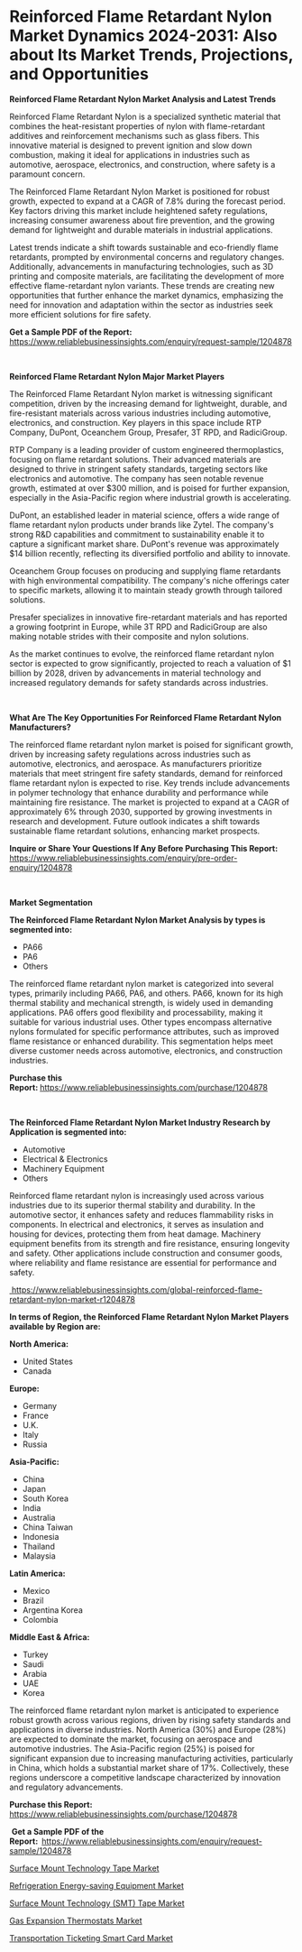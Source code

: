 <p><h1>Reinforced Flame Retardant Nylon Market Dynamics 2024-2031: Also about Its Market Trends, Projections, and Opportunities</h1></p><p><strong>Reinforced Flame Retardant Nylon Market Analysis and Latest Trends</strong></p>
<p><p>Reinforced Flame Retardant Nylon is a specialized synthetic material that combines the heat-resistant properties of nylon with flame-retardant additives and reinforcement mechanisms such as glass fibers. This innovative material is designed to prevent ignition and slow down combustion, making it ideal for applications in industries such as automotive, aerospace, electronics, and construction, where safety is a paramount concern.</p><p>The Reinforced Flame Retardant Nylon Market is positioned for robust growth, expected to expand at a CAGR of 7.8% during the forecast period. Key factors driving this market include heightened safety regulations, increasing consumer awareness about fire prevention, and the growing demand for lightweight and durable materials in industrial applications. </p><p>Latest trends indicate a shift towards sustainable and eco-friendly flame retardants, prompted by environmental concerns and regulatory changes. Additionally, advancements in manufacturing technologies, such as 3D printing and composite materials, are facilitating the development of more effective flame-retardant nylon variants. These trends are creating new opportunities that further enhance the market dynamics, emphasizing the need for innovation and adaptation within the sector as industries seek more efficient solutions for fire safety.</p></p>
<p><strong>Get a Sample PDF of the Report:&nbsp;</strong> <a href="https://www.reliablebusinessinsights.com/enquiry/request-sample/1204878?utm_campaign=1500&utm_medium=2&utm_source=Github&utm_content=ia&utm_term=16102024&utm_id=reinforced-flame-retardant-nylon">https://www.reliablebusinessinsights.com/enquiry/request-sample/1204878</a></p>
<p>&nbsp;</p>
<p><strong>Reinforced Flame Retardant Nylon Major Market Players</strong></p>
<p><p>The Reinforced Flame Retardant Nylon market is witnessing significant competition, driven by the increasing demand for lightweight, durable, and fire-resistant materials across various industries including automotive, electronics, and construction. Key players in this space include RTP Company, DuPont, Oceanchem Group, Presafer, 3T RPD, and RadiciGroup.</p><p>RTP Company is a leading provider of custom engineered thermoplastics, focusing on flame retardant solutions. Their advanced materials are designed to thrive in stringent safety standards, targeting sectors like electronics and automotive. The company has seen notable revenue growth, estimated at over $300 million, and is poised for further expansion, especially in the Asia-Pacific region where industrial growth is accelerating.</p><p>DuPont, an established leader in material science, offers a wide range of flame retardant nylon products under brands like Zytel. The company's strong R&D capabilities and commitment to sustainability enable it to capture a significant market share. DuPont's revenue was approximately $14 billion recently, reflecting its diversified portfolio and ability to innovate.</p><p>Oceanchem Group focuses on producing and supplying flame retardants with high environmental compatibility. The company's niche offerings cater to specific markets, allowing it to maintain steady growth through tailored solutions. </p><p>Presafer specializes in innovative fire-retardant materials and has reported a growing footprint in Europe, while 3T RPD and RadiciGroup are also making notable strides with their composite and nylon solutions. </p><p>As the market continues to evolve, the reinforced flame retardant nylon sector is expected to grow significantly, projected to reach a valuation of $1 billion by 2028, driven by advancements in material technology and increased regulatory demands for safety standards across industries.</p></p>
<p>&nbsp;</p>
<p><strong>What Are The Key Opportunities For Reinforced Flame Retardant Nylon Manufacturers?</strong></p>
<p><p>The reinforced flame retardant nylon market is poised for significant growth, driven by increasing safety regulations across industries such as automotive, electronics, and aerospace. As manufacturers prioritize materials that meet stringent fire safety standards, demand for reinforced flame retardant nylon is expected to rise. Key trends include advancements in polymer technology that enhance durability and performance while maintaining fire resistance. The market is projected to expand at a CAGR of approximately 6% through 2030, supported by growing investments in research and development. Future outlook indicates a shift towards sustainable flame retardant solutions, enhancing market prospects.</p></p>
<p><strong>Inquire or Share Your Questions If Any Before Purchasing This Report:</strong> <a href="https://www.reliablebusinessinsights.com/enquiry/pre-order-enquiry/1204878?utm_campaign=1500&utm_medium=2&utm_source=Github&utm_content=ia&utm_term=16102024&utm_id=reinforced-flame-retardant-nylon">https://www.reliablebusinessinsights.com/enquiry/pre-order-enquiry/1204878</a></p>
<p>&nbsp;</p>
<p><strong>Market Segmentation</strong></p>
<p><strong>The Reinforced Flame Retardant Nylon Market Analysis by types is segmented into:</strong></p>
<p><ul><li>PA66</li><li>PA6</li><li>Others</li></ul></p>
<p><p>The reinforced flame retardant nylon market is categorized into several types, primarily including PA66, PA6, and others. PA66, known for its high thermal stability and mechanical strength, is widely used in demanding applications. PA6 offers good flexibility and processability, making it suitable for various industrial uses. Other types encompass alternative nylons formulated for specific performance attributes, such as improved flame resistance or enhanced durability. This segmentation helps meet diverse customer needs across automotive, electronics, and construction industries.</p></p>
<p><strong>Purchase this Report:&nbsp;</strong><a href="https://www.reliablebusinessinsights.com/purchase/1204878?utm_campaign=1500&utm_medium=2&utm_source=Github&utm_content=ia&utm_term=16102024&utm_id=reinforced-flame-retardant-nylon">https://www.reliablebusinessinsights.com/purchase/1204878</a></p>
<p>&nbsp;</p>
<p><strong>The Reinforced Flame Retardant Nylon Market Industry Research by Application is segmented into:</strong></p>
<p><ul><li>Automotive</li><li>Electrical & Electronics</li><li>Machinery Equipment</li><li>Others</li></ul></p>
<p><p>Reinforced flame retardant nylon is increasingly used across various industries due to its superior thermal stability and durability. In the automotive sector, it enhances safety and reduces flammability risks in components. In electrical and electronics, it serves as insulation and housing for devices, protecting them from heat damage. Machinery equipment benefits from its strength and fire resistance, ensuring longevity and safety. Other applications include construction and consumer goods, where reliability and flame resistance are essential for performance and safety.</p></p>
<p><a href="https://www.reliablebusinessinsights.com/global-reinforced-flame-retardant-nylon-market-r1204878?utm_campaign=1500&utm_medium=2&utm_source=Github&utm_content=ia&utm_term=16102024&utm_id=reinforced-flame-retardant-nylon">&nbsp;https://www.reliablebusinessinsights.com/global-reinforced-flame-retardant-nylon-market-r1204878</a></p>
<p><strong>In terms of Region, the Reinforced Flame Retardant Nylon Market Players available by Region are:</strong></p>
<p>
    <p> <strong> North America: </strong>
        <ul>
            <li>United States</li>
            <li>Canada</li>
        </ul>
        </p> 
    <p> <strong> Europe: </strong>
        <ul>
            <li>Germany</li>
            <li>France</li>
            <li>U.K.</li>
            <li>Italy</li>
            <li>Russia</li>
        </ul>
        </p> 
    <p> <strong> Asia-Pacific: </strong>
        <ul>
            <li>China</li>
            <li>Japan</li>
            <li>South Korea</li>
            <li>India</li>
            <li>Australia</li>
            <li>China Taiwan</li>
            <li>Indonesia</li>
            <li>Thailand</li>
            <li>Malaysia</li>
        </ul>
        </p> 
    <p> <strong> Latin America: </strong>
        <ul>
            <li>Mexico</li>
            <li>Brazil</li>
            <li>Argentina Korea</li>
            <li>Colombia</li>
        </ul>
        </p> 
    <p> <strong> Middle East & Africa: </strong>
        <ul>
            <li>Turkey</li>
            <li>Saudi</li>
            <li>Arabia</li>
            <li>UAE</li>
            <li>Korea</li>
        </ul>
    </p>
    </p>
<p><p>The reinforced flame retardant nylon market is anticipated to experience robust growth across various regions, driven by rising safety standards and applications in diverse industries. North America (30%) and Europe (28%) are expected to dominate the market, focusing on aerospace and automotive industries. The Asia-Pacific region (25%) is poised for significant expansion due to increasing manufacturing activities, particularly in China, which holds a substantial market share of 17%. Collectively, these regions underscore a competitive landscape characterized by innovation and regulatory advancements.</p></p>
<p><strong>Purchase this Report: </strong><a href="https://www.reliablebusinessinsights.com/purchase/1204878?utm_campaign=1500&utm_medium=2&utm_source=Github&utm_content=ia&utm_term=16102024&utm_id=reinforced-flame-retardant-nylon">https://www.reliablebusinessinsights.com/purchase/1204878</a></p>
<p>&nbsp;<strong>Get a Sample PDF of the Report:&nbsp;&nbsp;</strong><a href="https://www.reliablebusinessinsights.com/enquiry/request-sample/1204878?utm_campaign=1500&utm_medium=2&utm_source=Github&utm_content=ia&utm_term=16102024&utm_id=reinforced-flame-retardant-nylon">https://www.reliablebusinessinsights.com/enquiry/request-sample/1204878</a></p>
<p><strong></strong></p>
<p><p><a href="https://www.linkedin.com/pulse/surface-mount-technology-tape-market-strategic-insights-product-feozf?utm_campaign=1500&utm_medium=2&utm_source=Github&utm_content=ia&utm_term=16102024&utm_id=reinforced-flame-retardant-nylon">Surface Mount Technology Tape Market</a></p><p><a href="https://github.com/provorikovar/Market-Research-Report-List-6/blob/main/refrigeration-energy-saving-equipment-market.md?utm_campaign=1500&utm_medium=2&utm_source=Github&utm_content=ia&utm_term=16102024&utm_id=reinforced-flame-retardant-nylon">Refrigeration Energy-saving Equipment Market</a></p><p><a href="https://www.linkedin.com/pulse/surface-mount-technology-smt-tape-industry-sector-market-dynamics-txugc?trk=public_post_embed_feed-article-content&utm_campaign=1500&utm_medium=2&utm_source=Github&utm_content=ia&utm_term=16102024&utm_id=reinforced-flame-retardant-nylon">Surface Mount Technology (SMT) Tape Market</a></p><p><a href="https://www.linkedin.com/pulse/investment-opportunities-gas-expansion-thermostats-sector-risk-qfxic?utm_campaign=1500&utm_medium=2&utm_source=Github&utm_content=ia&utm_term=16102024&utm_id=reinforced-flame-retardant-nylon">Gas Expansion Thermostats Market</a></p><p><a href="https://www.linkedin.com/pulse/transportation-ticketing-smart-card-market-analysis-report-global-exdec?trk=public_post_embed_feed-article-content&utm_campaign=1500&utm_medium=2&utm_source=Github&utm_content=ia&utm_term=16102024&utm_id=reinforced-flame-retardant-nylon">Transportation Ticketing Smart Card Market</a></p></p>